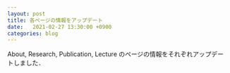 ```yaml
---
layout: post
title: 各ページの情報をアップデート
date:   2021-02-27 13:30:00 +0900
categories: blog
---
```


About, Research, Publication, Lecture のページの情報をそれぞれアップデートしました．

